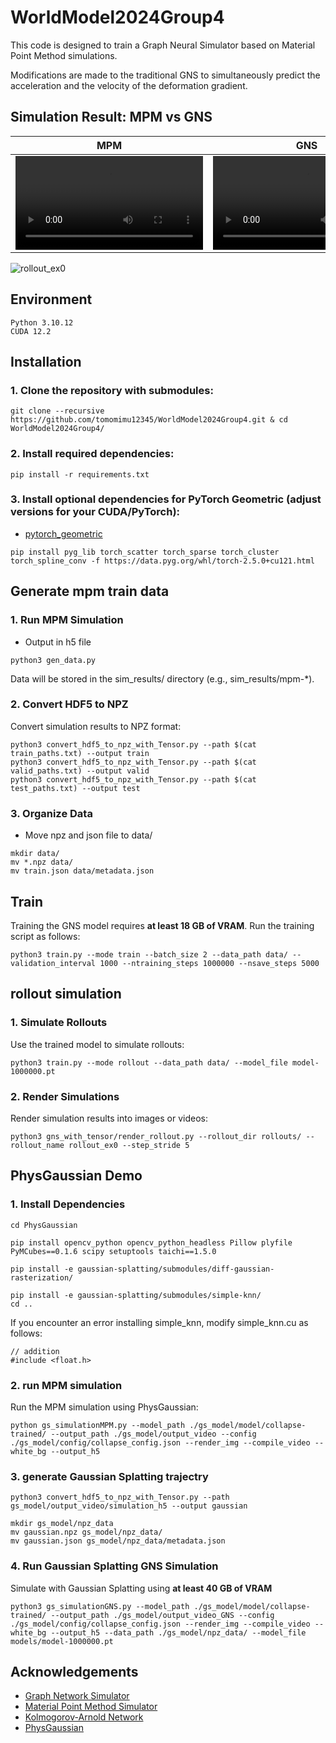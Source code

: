 # WorldModel2024Group4
This code is designed to train a Graph Neural Simulator based on Material Point Method simulations. 

Modifications are made to the traditional GNS to simultaneously predict the acceleration and the velocity of the deformation gradient.

## Simulation Result: MPM vs GNS

|MPM|GNS|
|:-:|:-:|
|<video src="https://github.com/user-attachments/assets/1dd10bd6-520b-427e-a430-3d5a51ed5f03">|<video src="https://github.com/user-attachments/assets/00b79b21-0fda-4b16-8599-7d7282f7b945">|

![rollout_ex0](https://github.com/user-attachments/assets/2431bf53-ed86-47e2-bea6-ec0724bdb1fd)

## Environment
```
Python 3.10.12
CUDA 12.2
```

## Installation
### 1. Clone the repository with submodules:
```
git clone --recursive https://github.com/tomomimu12345/WorldModel2024Group4.git & cd WorldModel2024Group4/
```
### 2. Install required dependencies:
```
pip install -r requirements.txt
```
### 3. Install optional dependencies for PyTorch Geometric (adjust versions for your CUDA/PyTorch):
- [pytorch_geometric](https://pytorch-geometric.readthedocs.io/en/latest/install/installation.html)

```
pip install pyg_lib torch_scatter torch_sparse torch_cluster torch_spline_conv -f https://data.pyg.org/whl/torch-2.5.0+cu121.html
```

## Generate mpm train data
### 1. Run MPM Simulation
- Output in h5 file
```
python3 gen_data.py
```
Data will be stored in the sim_results/ directory (e.g., sim_results/mpm-*).
### 2. Convert HDF5 to NPZ
Convert simulation results to NPZ format:
```
python3 convert_hdf5_to_npz_with_Tensor.py --path $(cat train_paths.txt) --output train
python3 convert_hdf5_to_npz_with_Tensor.py --path $(cat valid_paths.txt) --output valid
python3 convert_hdf5_to_npz_with_Tensor.py --path $(cat test_paths.txt) --output test
```
### 3. Organize Data 
- Move npz and json file to data/
```
mkdir data/
mv *.npz data/
mv train.json data/metadata.json
```

## Train
Training the GNS model requires **at least 18 GB of VRAM**. Run the training script as follows:

```
python3 train.py --mode train --batch_size 2 --data_path data/ --validation_interval 1000 --ntraining_steps 1000000 --nsave_steps 5000 
```

## rollout simulation
### 1. Simulate Rollouts
Use the trained model to simulate rollouts:
```
python3 train.py --mode rollout --data_path data/ --model_file model-1000000.pt
```
### 2. Render Simulations
Render simulation results into images or videos:
```
python3 gns_with_tensor/render_rollout.py --rollout_dir rollouts/ --rollout_name rollout_ex0 --step_stride 5
```

## PhysGaussian Demo
### 1. Install Dependencies
```
cd PhysGaussian
```
```
pip install opencv_python opencv_python_headless Pillow plyfile PyMCubes==0.1.6 scipy setuptools taichi==1.5.0
```
```
pip install -e gaussian-splatting/submodules/diff-gaussian-rasterization/
```
```
pip install -e gaussian-splatting/submodules/simple-knn/
cd ..
```
If you encounter an error installing simple_knn, modify simple_knn.cu as follows:
```
// addition
#include <float.h>
```

### 2. run MPM simulation
Run the MPM simulation using PhysGaussian:
```
python gs_simulationMPM.py --model_path ./gs_model/model/collapse-trained/ --output_path ./gs_model/output_video --config ./gs_model/config/collapse_config.json --render_img --compile_video --white_bg --output_h5
```
### 3. generate Gaussian Splatting trajectry 
```
python3 convert_hdf5_to_npz_with_Tensor.py --path gs_model/output_video/simulation_h5 --output gaussian
```
```
mkdir gs_model/npz_data
mv gaussian.npz gs_model/npz_data/
mv gaussian.json gs_model/npz_data/metadata.json
```
### 4. Run Gaussian Splatting GNS Simulation
Simulate with Gaussian Splatting using **at least 40 GB of VRAM**
```
python3 gs_simulationGNS.py --model_path ./gs_model/model/collapse-trained/ --output_path ./gs_model/output_video_GNS --config ./gs_model/config/collapse_config.json --render_img --compile_video --white_bg --output_h5 --data_path ./gs_model/npz_data/ --model_file models/model-1000000.pt
```



## Acknowledgements
- [Graph Network Simulator](https://github.com/geoelements/gns)
- [Material Point Method Simulator](https://github.com/zeshunzong/warp-mpm)
- [Kolmogorov-Arnold Network](https://github.com/Blealtan/efficient-kan)
- [PhysGaussian](https://github.com/XPandora/PhysGaussian)

